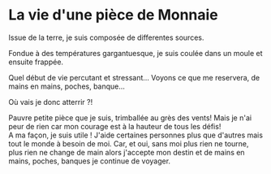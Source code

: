 # La vie d'une pièce de Monnaie

Issue de la terre, je suis composée de differentes sources.

Fondue à des températures gargantuesque, je suis coulée dans un moule et ensuite frappée.

Quel début de vie percutant et stressant...
Voyons ce que me reservera, de mains en mains, poches, banque...

Où vais je donc atterrir ?!

Pauvre petite pièce que je suis, trimballée au grès des vents! Mais je n'ai peur de rien car mon courage est à la hauteur de tous les défis!  
A ma façon, je suis utile ! J'aide certaines personnes plus que d'autres mais tout le monde à besoin de moi. Car, et oui, sans moi plus rien ne tourne, plus rien ne change de main alors j'accepte mon destin et de mains en mains, poches, banques je continue de voyager.
